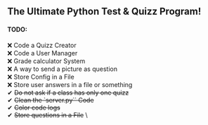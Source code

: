 ## The Ultimate Python Test & Quizz Program!
#### TODO:
❌ Code a Quizz Creator \
❌ Code a User Manager \
❌ Grade calculator System \
❌ A way to send a picture as question \
❌ Store Config in a File \
❌ Store user answers in a file or something \
✔ ~~Do not ask if a class has only one quizz~~ \
✔ ~~Clean the `server.py`` Code~~ \
✔ ~~Color code logs~~ \
✔ ~~Store questions in a File~~ \

